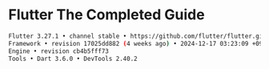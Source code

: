 
# Flutter The Completed Guide

```bash
Flutter 3.27.1 • channel stable • https://github.com/flutter/flutter.git
Framework • revision 17025dd882 (4 weeks ago) • 2024-12-17 03:23:09 +0900
Engine • revision cb4b5fff73
Tools • Dart 3.6.0 • DevTools 2.40.2
```
